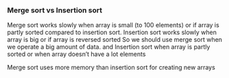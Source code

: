### Merge sort vs Insertion sort
Merge sort works slowly when array is small (to 100 elements) or if array is partly sorted compared to
insertion sort.
Insertion sort works slowly when array is big or if array is reversed sorted 
So we should use merge sort when we operate a big amount of data.
and Insertion sort when array is partly sorted or when array doesn’t have a lot elements

Merge sort uses more memory than insertion sort for creating new arrays

